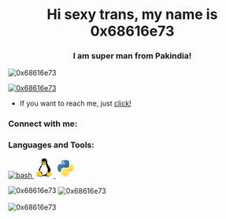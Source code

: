 <h1 align="center">Hi sexy trans, my name is 0x68616e73</h1>
<h3 align="center">I am super man from Pakindia!</h3>

<p align="left"> <img src="https://komarev.com/ghpvc/?username=0x68616e73&label=Profile%20views&color=0e75b6&style=flat" alt="0x68616e73" /> </p>

<p align="left"> <a href="https://github.com/ryo-ma/github-profile-trophy"><img src="https://github-profile-trophy.vercel.app/?username=0x68616e73" alt="0x68616e73" /></a> </p>

- If you want to reach me, just [click!](https://sicanzi.com/)

<h3 align="left">Connect with me:</h3>
<p align="left">
</p>

<h3 align="left">Languages and Tools:</h3>
<p align="left"> <a href="https://www.gnu.org/software/bash/" target="_blank" rel="noreferrer"> <img src="https://www.vectorlogo.zone/logos/gnu_bash/gnu_bash-icon.svg" alt="bash" width="40" height="40"/> </a> <a href="https://www.linux.org/" target="_blank" rel="noreferrer"> <img src="https://raw.githubusercontent.com/devicons/devicon/master/icons/linux/linux-original.svg" alt="linux" width="40" height="40"/> </a> <a href="https://www.python.org" target="_blank" rel="noreferrer"> <img src="https://raw.githubusercontent.com/devicons/devicon/master/icons/python/python-original.svg" alt="python" width="40" height="40"/> </a> </p>

<p><img align="left" src="https://github-readme-stats.vercel.app/api/top-langs?username=0x68616e73&show_icons=true&locale=en&layout=compact" alt="0x68616e73" /></p>

<p>&nbsp;<img align="center" src="https://github-readme-stats.vercel.app/api?username=0x68616e73&show_icons=true&locale=en" alt="0x68616e73" /></p>

<p><img align="center" src="https://github-readme-streak-stats.herokuapp.com/?user=0x68616e73&" alt="0x68616e73" /></p>
